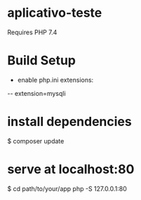 # aplicativo-teste

Requires PHP 7.4


# Build Setup

- enable php.ini extensions:

 -- extension=mysqli


# install dependencies
$ composer update

# serve at localhost:80
$ cd path/to/your/app php -S 127.0.0.1:80
